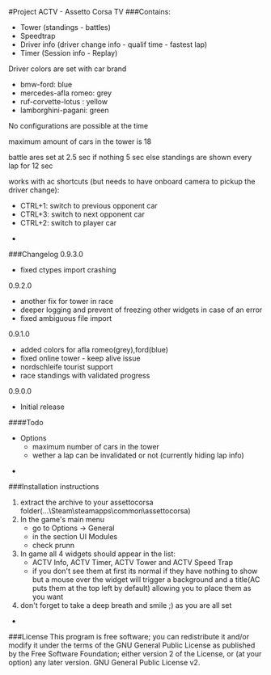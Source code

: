#Project ACTV - Assetto Corsa TV
###Contains:
* Tower (standings - battles)
* Speedtrap
* Driver info (driver change info - qualif time - fastest lap)
* Timer (Session info - Replay)

Driver colors are set with car brand
* bmw-ford: blue
* mercedes-afla romeo: grey
* ruf-corvette-lotus : yellow
* lamborghini-pagani: green

No configurations are possible at the time

maximum amount of cars in the tower is 18

battle ares set at 2.5 sec if nothing 5 sec else standings are shown every lap for 12 sec

works with ac shortcuts (but needs to have onboard camera to pickup the driver change):
* CTRL+1: switch to previous opponent car
* CTRL+3: switch to next opponent car
* CTRL+2: switch to player car

-
###Changelog
0.9.3.0
* fixed ctypes import crashing

0.9.2.0
* another fix for tower in race
* deeper logging and prevent of freezing other widgets in case of an error
* fixed ambiguous file import

0.9.1.0
* added colors for afla romeo(grey),ford(blue)
* fixed online tower - keep alive issue
* nordschleife tourist support
* race standings with validated progress

0.9.0.0
* Initial release

####Todo
* Options
  * maximum number of cars in the tower
  * wether a lap can be invalidated or not (currently hiding lap info)

-
###Installation instructions
1. extract the archive to your assettocorsa folder(...\Steam\steamapps\common\assettocorsa\)
2. In the game's main menu
   * go to Options -> General
   * in the section UI Modules
   * check prunn
3. In game all 4 widgets should appear in the list:
   * ACTV Info, ACTV Timer, ACTV Tower and ACTV Speed Trap
   * if you don't see them at first its normal if they have nothing to show but a mouse over the widget will trigger a background and a title(AC puts them at the top left by default) allowing you to place them as you want
4. don't forget to take a deep breath and smile ;) as you are all set

-
###License
This program is free software; you can redistribute it and/or modify it under the terms of the GNU General Public License as published by the Free Software Foundation; either version 2 of the License, or (at your option) any later version.
GNU General Public License v2.
